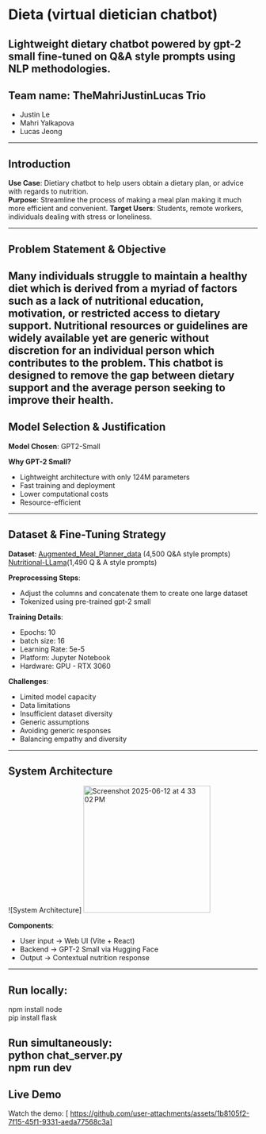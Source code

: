 # Dieta (virtual dietician chatbot)
Lightweight dietary chatbot powered by gpt-2 small fine-tuned on Q&A style prompts using NLP methodologies. 
---

## Team name: TheMahriJustinLucas Trio
- Justin Le
- Mahri Yalkapova
- Lucas Jeong
---

## Introduction

**Use Case**: Dietiary chatbot to help users obtain a dietary plan, or advice with regards to nutrition.  
**Purpose**: Streamline the process of making a meal plan making it much more efficient and convenient.
**Target Users**: Students, remote workers, individuals dealing with stress or loneliness.

---
## Problem Statement & Objective
Many individuals struggle to maintain a healthy diet which is derived from a myriad of factors such as a lack of nutritional education, motivation, or restricted access to dietary support. Nutritional resources or guidelines are widely available yet are generic without discretion for an individual person which contributes to the problem. This chatbot is designed to remove the gap between dietary support and the average person seeking to improve their health.
---

## Model Selection & Justification
**Model Chosen**: GPT2-Small

**Why GPT-2 Small?**
- Lightweight architecture with only 124M parameters 
- Fast training and deployment
- Lower computational costs
- Resource-efficient
---
## Dataset & Fine-Tuning Strategy

**Dataset**: 
[Augmented_Meal_Planner_data](https://huggingface.co/datasets/sridhar52/Augmented_Meal_Planner_data) (4,500 Q&A style prompts)
[Nutritional-LLama](https://huggingface.co/datasets/Tom158/Nutritional-LLama)(1,490 Q & A style prompts)

**Preprocessing Steps**:
- Adjust the columns and concatenate them to create one large dataset
- Tokenized using pre-trained gpt-2 small

**Training Details**:
- Epochs: 10
- batch size: 16
- Learning Rate: 5e-5
- Platform: Jupyter Notebook
- Hardware: GPU - RTX 3060

**Challenges**:
- Limited model capacity
- Data limitations
- Insufficient dataset diversity
- Generic assumptions
- Avoiding generic responses
- Balancing empathy and diversity

---
## System Architecture
![System Architecture]
<img width="256" alt="Screenshot 2025-06-12 at 4 33 02 PM" src="https://github.com/user-attachments/assets/327a25a7-9b76-412f-aeec-68e4f6f25b24" />


**Components**:
- User input → Web UI (Vite + React)
- Backend → GPT-2 Small via Hugging Face
- Output → Contextual nutrition response
---

## Run locally:
npm install node  
pip install flask  

Run simultaneously:  
python chat_server.py  
npm run dev  
---
## Live Demo
Watch the demo: [
https://github.com/user-attachments/assets/1b8105f2-7f15-45f1-9331-aeda77568c3a]
